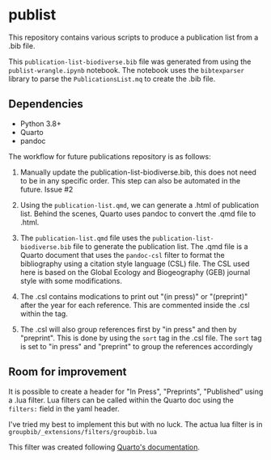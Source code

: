 # publist

This repository contains various scripts to produce a publication list from a .bib file. 

This `publication-list-biodiverse.bib` file was generated from using the `publist-wrangle.ipynb` notebook. The notebook uses the `bibtexparser` library to parse the `PublicationsList.mq` to create the .bib file.

## Dependencies
- Python 3.8+
- Quarto
- pandoc

The workflow for future publications repository is as follows:

1. Manually update the publication-list-biodiverse.bib, this does not need to be in any specific order. This step can also be automated in the future.  Issue #2

2. Using the `publication-list.qmd`, we can generate a .html of publication list.  Behind the scenes, Quarto uses pandoc to convert the .qmd file to .html. 

3. The `publication-list.qmd` file uses the `publication-list-biodiverse.bib` file to generate the publication list. The .qmd file is a Quarto document that uses the `pandoc-csl` filter to format the bibliography using a citation style language (CSL) file. The CSL used here is based on the Global Ecology and Biogeography (GEB) journal style with some modifications. 

4. The .csl contains modications to print out "(in press)" or "(preprint)" after the year for each reference. This are commented inside the .csl within the <bibliography> tag.

5. The .csl will also group references first by "in press" and then by "preprint". This is done by using the `sort` tag in the .csl file. The `sort` tag is set to "in press" and "preprint" to group the references accordingly

## Room for improvement
It is possible to create a header for "In Press", "Preprints", "Published"  using a .lua filter. Lua filters can be called within the Quarto doc using the `filters:` field in the yaml header. 

I've tried my best to implement this but with no luck. The actua lua filter is in `groupbib/_extensions/filters/groupbib.lua` 

This filter was created following [Quarto's documentation](https://quarto.org/docs/extensions/filters.html#filter-extensions). 
